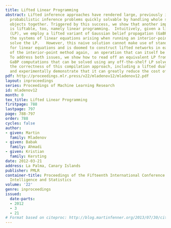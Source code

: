 ```yaml
---
title: Lifted Linear Programming
abstract: Lifted inference approaches have rendered large, previously intractable
  probabilistic inference problems quickly solvable by handling whole sets of indistinguishable
  objects together. Triggered by this success, we show that another important AI technique
  is liftable, too, namely linear programming.  Intuitively, given a linear program
  (LP), we employ a lifted variant of Gaussian belief propagation (GaBP) to solve
  the systems of linear equations arising when running an interior-point method to
  solve the LP.   However, this naive solution cannot make use of standard solvers
  for linear equations and is doomed to construct lifted networks in each iteration
  of the interior-point method again,  an operation that can itself be quite costly.
  To address both issues, we show how to read off an equivalent LP from the lifted
  GaBP computations that can be solved using any off-the-shelf LP solver. We prove
  the correctness of this compilation approach, including a lifted duality theorem,
  and experimentally demonstrate that it can greatly reduce the cost of solving LPs.
pdf: http://proceedings.mlr.press/v22/mladenov12/mladenov12.pdf
layout: inproceedings
series: Proceedings of Machine Learning Research
id: mladenov12
month: 0
tex_title: Lifted Linear Programming
firstpage: 788
lastpage: 797
page: 788-797
order: 788
cycles: false
author:
- given: Martin
  family: Mladenov
- given: Babak
  family: Ahmadi
- given: Kristian
  family: Kersting
date: 2012-03-21
address: La Palma, Canary Islands
publisher: PMLR
container-title: Proceedings of the Fifteenth International Conference on Artificial
  Intelligence and Statistics
volume: '22'
genre: inproceedings
issued:
  date-parts:
  - 2012
  - 3
  - 21
# Format based on citeproc: http://blog.martinfenner.org/2013/07/30/citeproc-yaml-for-bibliographies/
---
```

